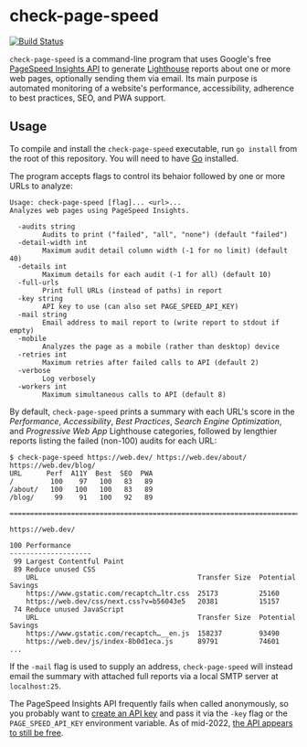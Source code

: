 # check-page-speed

[![Build Status](https://storage.googleapis.com/derat-build-badges/ed044c39-7d4b-431b-b015-0a3864a38b45.svg)](https://storage.googleapis.com/derat-build-badges/ed044c39-7d4b-431b-b015-0a3864a38b45.html)

`check-page-speed` is a command-line program that uses Google's free [PageSpeed
Insights API] to generate [Lighthouse] reports about one or more web pages,
optionally sending them via email. Its main purpose is automated monitoring of a
website's performance, accessibility, adherence to best practices, SEO, and PWA
support.

[PageSpeed Insights API]: https://developers.google.com/speed/docs/insights/v5/get-started
[Lighthouse]: https://github.com/GoogleChrome/lighthouse

## Usage

To compile and install the `check-page-speed` executable, run `go install` from
the root of this repository. You will need to have [Go] installed.

[Go]: https://go.dev/

The program accepts flags to control its behaior followed by one or more URLs to
analyze:

```
Usage: check-page-speed [flag]... <url>...
Analyzes web pages using PageSpeed Insights.

  -audits string
        Audits to print ("failed", "all", "none") (default "failed")
  -detail-width int
        Maximum audit detail column width (-1 for no limit) (default 40)
  -details int
        Maximum details for each audit (-1 for all) (default 10)
  -full-urls
        Print full URLs (instead of paths) in report
  -key string
        API key to use (can also set PAGE_SPEED_API_KEY)
  -mail string
        Email address to mail report to (write report to stdout if empty)
  -mobile
        Analyzes the page as a mobile (rather than desktop) device
  -retries int
        Maximum retries after failed calls to API (default 2)
  -verbose
        Log verbosely
  -workers int
        Maximum simultaneous calls to API (default 8)
```

By default, `check-page-speed` prints a summary with each URL's score in the
_Performance_, _Accessibility_, _Best Practices_, _Search Engine Optimization_,
and _Progressive Web App_ Lighthouse categories, followed by lengthier reports
listing the failed (non-100) audits for each URL:

```
$ check-page-speed https://web.dev/ https://web.dev/about/ https://web.dev/blog/
URL      Perf  A11Y  Best  SEO  PWA
/         100    97   100   83   89
/about/   100   100   100   83   89
/blog/     99    91   100   92   89

================================================================================

https://web.dev/

100 Performance
--------------------
 99 Largest Contentful Paint
 89 Reduce unused CSS
    URL                                       Transfer Size  Potential Savings
    https://www.gstatic.com/recaptch…ltr.css  25173          25160
    https://web.dev/css/next.css?v=b56043e5   20381          15157
 74 Reduce unused JavaScript
    URL                                       Transfer Size  Potential Savings
    https://www.gstatic.com/recaptch…__en.js  158237         93490
    https://web.dev/js/index-8b0d1eca.js      89791          74601
...
```

If the `-mail` flag is used to supply an address, `check-page-speed` will
instead email the summary with attached full reports via a local SMTP server at
`localhost:25`.

The PageSpeed Insights API frequently fails when called anonymously, so you
probably want to [create an API key] and pass it via the `-key` flag or the
`PAGE_SPEED_API_KEY` environment variable. As of mid-2022, [the API appears to
still be free].

[create an API key]: https://developers.google.com/speed/docs/insights/v5/get-started#key
[the API appears to still be free]: https://support.google.com/webmasters/thread/57358176/
